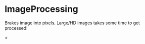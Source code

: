 # ImageProcessing
Brakes image into pixels.
Large/HD images takes some time to get processed!



<<a href="//imgur.com/85wNszK"></a>
